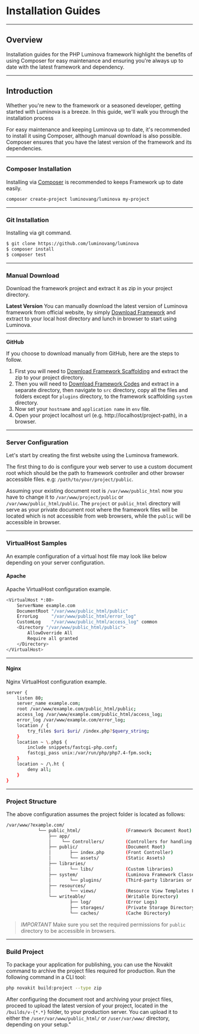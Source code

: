 # Installation Guides

***

## Overview

Installation guides for the PHP Luminova framework highlight the benefits of using Composer for easy maintenance and ensuring you're always up to date with the latest framework and dependency.

***

## Introduction

Whether you're new to the framework or a seasoned developer, getting started with Luminova is a breeze.  In this guide, we'll walk you through the installation process

For easy maintenance and keeping Luminova up to date, it's recommended to install it using Composer, although manual download is also possible. Composer ensures that you have the latest version of the framework and its dependencies.

***

### Composer Installation

Installing via [Composer](https://getcomposer.org/doc/00-intro.md) is recommended to keeps Framework up to date easily.

```bash
composer create-project luminovang/luminova my-project
```

***

###  Git Installation

Installing via git command.

```bash
$ git clone https://github.com/luminovang/luminova
$ composer install
$ composer test
```

***

### Manual Download 

Download the framework project and extract it as zip in your project directory.

**Latest Version**
You can manually download the latest version of Luminova framework from official website, by simply [Download Framework](/download/) and extract to your local host directory and lunch in browser to start using Luminova.

***

**GitHub**

If you choose to download manually from GitHub, here are the steps to follow.

1. First you will need to [Download Framework Scaffolding](https://github.com/luminovang/luminova/releases) and extract the zip to your project directory.
2. Then you will need to [Download Framework Codes](https://github.com/luminovang/framework/releases) and extract in a separate directory, then navigate to `src` directory, copy all the files and folders except for `plugins` directory, to the framework scaffolding `system` directory.
3. Now set your `hostname` and `application name` in `env` file.
4. Open your project localhost url (e.g. http://localhost/project-path), in a browser.

***

### Server Configuration

Let's start by creating the first website using the Luminova framework.

The first thing to do is configure your web server to use a custom document root which should be the path to framework controller and other browser accessible files. e.g:  `/path/to/your/project/public`.

Assuming your existing document root is `/var/www/public_html` now you have to change it to `/var/www/project/public` or `/var/www/public_html/public`. The `project` or `public_html` directory will serve as your private document root where the framework files will be located which is not accessible from web browsers, while the `public` will be accessible in browser.

***

### VirtualHost Samples

An example configuration of a virtual host file may look like below depending on your server configuration.

#### Apache

Apache VirtualHost configuration example.

```bash 
<VirtualHost *:80>
    ServerName example.com
    DocumentRoot "/var/www/public_html/public"
    ErrorLog     "/var/www/public_html/error_log"
    CustomLog    "/var/www/public_html/access_log" common
    <Directory "/var/www/public_html/public">
        AllowOverride All
        Require all granted
    </Directory>
</VirtualHost>
```
***

#### Nginx

Nginx VirtualHost configuration example.

```bash
server {
    listen 80;
    server_name example.com;
    root /var/www/example.com/public_html/public;
    access_log /var/www/example.com/public_html/access_log;
    error_log /var/www/example.com/error_log;
    location / {
        try_files $uri $uri/ /index.php?$query_string;
    }
    location ~ \.php$ {
        include snippets/fastcgi-php.conf;
        fastcgi_pass unix:/var/run/php/php7.4-fpm.sock;
    }
    location ~ /\.ht {
        deny all;
    }
}
```

***

### Project Structure

The above configuration assumes the project folder is located as follows:

```bash
/var/www/?example.com/
            └── public_html/                 (Framework Document Root)
                ├── app/
                │    └── Controllers/        (Controllers for handling application logic)
                ├── public/                  (Document Root)
                │       ├── index.php        (Front Controller)
                │       └── assets/          (Static Assets)
                ├── libraries/
                │       └── libs/            (Custom libraries)
                ├── system/                  (Luminova Framework Classes)
                │       └── plugins/         (Third-party libraries or plugins)
                ├── resources/
                │       └── views/           (Resource View Templates Files)
                └── writeable/               (Writable Directory)
                        ├── log/             (Error Logs)
                        ├── storages/        (Private Storage Directory)
                        └── caches/          (Cache Directory)
```

> *IMPORTANT*
> Make sure you set the required permissions for `public` directory to be accessible in browsers.

***

### Build Project

To package your application for publishing, you can use the Novakit command to archive the project files required for production. Run the following command in a CLI tool:

```bash 
php novakit build:project --type zip
```

After configuring the document root and archiving your project files, proceed to upload the latest version of your project, located in the `/builds/v-{*.*}` folder, to your production server. You can upload it to either the `/user/var/www/public_html/` or `/user/var/www/` directory, depending on your setup."